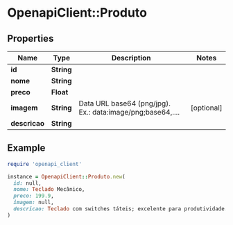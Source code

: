 # OpenapiClient::Produto

## Properties

| Name | Type | Description | Notes |
| ---- | ---- | ----------- | ----- |
| **id** | **String** |  |  |
| **nome** | **String** |  |  |
| **preco** | **Float** |  |  |
| **imagem** | **String** | Data URL base64 (png/jpg). Ex.: data:image/png;base64,.... | [optional] |
| **descricao** | **String** |  |  |

## Example

```ruby
require 'openapi_client'

instance = OpenapiClient::Produto.new(
  id: null,
  nome: Teclado Mecânico,
  preco: 199.9,
  imagem: null,
  descricao: Teclado com switches táteis; excelente para produtividade.
)
```

